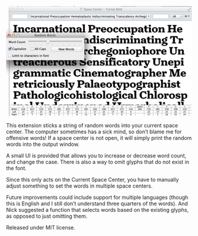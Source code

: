 <img src="https://github.com/FontBureau/fbOpenTools/raw/master/randomWordGenerator/randomWordGenerator_preview.png" />

<p>This extension sticks a string of random words into your current space center. The computer sometimes has a sick mind, so don’t blame me for offensive words! If a space center is not open, it will simply print the random words into the output window.</p>

<p>A small UI is provided that allows you to increase or decrease word count, and change the case. There is also a way to omit glyphs that do not exist in the font.</p>

<p>Since this only acts on the Current Space Center, you have to manually adjust something to set the words in multiple space centers.</p>

<p>Future improvements could include support for multiple languages (though this is English and I still don’t understand three quarters of the words). And Nick suggested a function that selects words based on the existing glyphs, as opposed to just omitting them.</p>

<p>Released under MIT license.</p>